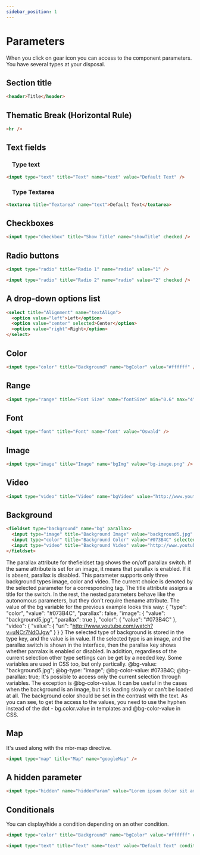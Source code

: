 ```yaml
---
sidebar_position: 1
---
```


# Parameters

When you click on gear icon you can access to the component parameters. You have several types at your disposal.

## Section title

```html
<header>Title</header>
```

## Thematic Break (Horizontal Rule)

```html
<hr />
```

## Text fields

###     Type text

```html
<input type="text" title="Text" name="text" value="Default Text" />
```

###     Type Textarea

```html
<textarea title="Textarea" name="text">Default Text</textarea>
```

## Checkboxes

```html
<input type="checkbox" title="Show Title" name="showTitle" checked />
```

## Radio buttons

```html
<input type="radio" title="Radio 1" name="radio" value="1" />

<input type="radio" title="Radio 2" name="radio" value="2" checked />
```

## A drop-down options list

```html
<select title="Alignment" name="textAlign">
  <option value="left">Left</option>
  <option value="center" selected>Center</option>
  <option value="right">Right</option>
</select>
```

## Color

```html
<input type="color" title="Background" name="bgColor" value="#ffffff" />
```

## Range

```html
<input type="range" title="Font Size" name="fontSize" min="0.6" max="4" step="0.025" value="0.625" />
```

## Font

```html
<input type="font" title="Font" name="font" value="Oswald" />
```

## Image

```html
<input type="image" title="Image" name="bgImg" value="bg-image.png" />
```

## Video

```html
<input type="video" title="Video" name="bgVideo" value="http://www.youtube.com/watch?v=uNCr7NdOJgw" />
```

## Background

```html
<fieldset type="background" name="bg" parallax>
  <input type="image" title="Background Image" value="background5.jpg" parallax />
  <input type="color" title="Background Color" value="#073B4C" selected />
  <input type="video" title="Background Video" value="http://www.youtube.com/watch?v=uNCr7NdOJgw" />
</fieldset>
```

The parallax attribute for thefieldset tag shows the on/off parallax switch. If the same attribute is set for an image, it means that parallax is enabled. If it is absent, parallax is disabled. This parameter supports only three background
types image, color and video.
The current choice is denoted by the selected parameter for a corresponding tag.
The title attribute assigns a title for the switch. In the rest, the nested parameters behave like the autonomous parameters, but
they don't require thename attribute. The value of the bg variable for the previous example looks this way: { "type": "color", "value": "#073B4C", "parallax": false, "image": { "value": "background5.jpg", "parallax": true }, "color": {
"value": "#073B4C" }, "video": { "value": { "url": "http://www.youtube.com/watch?v=uNCr7NdOJgw" } } } The selected type of background is stored in the type key, and the value is in value. If the selected type is an image, and the parallax
switch is shown in the interface, then the parallax key shows whether parralax is enabled or disabled. In addition, regardless of the current selection other type settings can be get by a needed key. Some variables are used in CSS too, but
only partically. @bg-value: "background5.jpg"; @bg-type: "image"; @bg-color-value: #073B4C; @bg-parallax: true; It's possible to access only the current selection through variables. The exception is @bg-color-value. It can be useful in the
cases when the background is an image, but it is loading slowly or can't be loaded at all. The background color should be set in the contrast with the text. As you can see, to get the access to the values, you need to use the hyphen instead
of the dot - bg.color.value in templates and @bg-color-value in CSS.

## Map

It's used along with the mbr-map directive.

```html
<input type="map" title="Map" name="googleMap" />
```

## A hidden parameter

```html
<input type="hidden" name="hiddenParam" value="Lorem ipsum dolor sit amet." />
```

## Conditionals

You can display/hide a condition depending on an other condition.

```html title="Exemples"
<input type="color" title="Background" name="bgColor" value="#ffffff" condition="backgroundType == 'color'" />

<input type="text" title="Text" name="text" value="Default Text" condition="checkboxName" />
```
